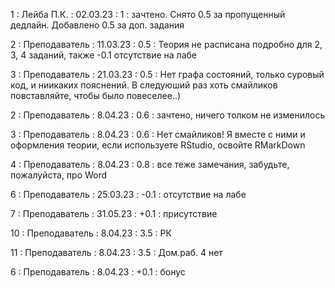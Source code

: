 1 : Лейба П.К. : 02.03.23 : 1 : зачтено. Снято 0.5 за пропущенный дедлайн. Добавлено 0.5 за доп. задания

2 : Преподаватель : 11.03.23 : 0.5 : Теория не расписана подробно для 2, 3, 4 заданий, также -0.1 отсутствие на лабе

3 : Преподаватель : 21.03.23 : 0.5 : Нет графа состояний,  только суровый код, и ниикаких пояснений. В следуюший раз хоть смайликов повставляйте, чтобы было повеселее..)

2 : Преподаватель : 8.04.23 : 0.6 : зачтено, ничего толком не изменилось

3 : Преподаватель : 8.04.23 : 0.6 : Нет смайликов! Я вместе с ними и оформления теории, если используете RStudio, освойте RMarkDown

4 : Преподаватель : 8.04.23 : 0.8 : все теже замечания, забудьте, пожалуйста, про Word

6 : Преподаватель : 25.03.23 : -0.1 : отсутствие на лабе

7 : Преподаватель : 31.05.23 : +0.1 : присутствие

10 : Преподаватель : 8.04.23 : 3.5 : РК

11 : Преподаватель : 8.04.23 : 3.5 : Дом.раб. 4 нет

6 : Преподаватель : 8.04.23 : +0.1 : бонус
